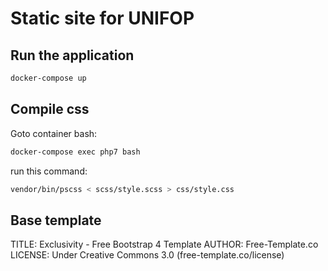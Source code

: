 # Static site for UNIFOP

## Run the application

```bash
docker-compose up
```

## Compile css

Goto container bash:

```bash
docker-compose exec php7 bash
```

run this command:

```bash
vendor/bin/pscss < scss/style.scss > css/style.css
```

## Base template

TITLE: Exclusivity - Free Bootstrap 4 Template
AUTHOR: Free-Template.co
LICENSE: Under Creative Commons 3.0 (free-template.co/license)